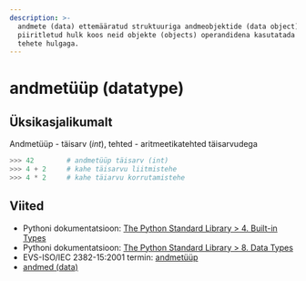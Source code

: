 ```yaml
---
description: >-
  andmete (data) ettemääratud struktuuriga andmeobjektide (data object)
  piiritletud hulk koos neid objekte (objects) operandidena kasutatada lubavate
  tehete hulgaga.
---
```


# andmetüüp \(datatype\)

## Üksikasjalikumalt

Andmetüüp - täisarv \(_int_\), tehted - aritmeetikatehted täisarvudega 

```python
>>> 42        # andmetüüp täisarv (int)
>>> 4 + 2     # kahe täisarvu liitmistehe
>>> 4 * 2     # kahe täiarvu korrutamistehe
```

## Viited

* Pythoni dokumentatsioon: [The Python Standard Library &gt; 4. Built-in Types](https://docs.python.org/3/library/stdtypes.html#built-in-types)
* Pythoni dokumentatsioon: [The Python Standard Library &gt; 8. Data Types](https://docs.python.org/3/library/datatypes.html#data-types)
* EVS-ISO/IEC 2382-15:2001 termin: [andmetüüp](http://www.eki.ee/dict/its/index.cgi?Q=D329BB60-6C03-1014-88DC-FC5F0DBED45A&F=GUID&C01=1&C02=0&C10=1)
* [andmed \(data\)](andmed-data.md)

